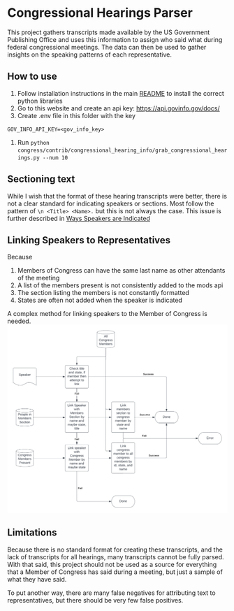# Congressional Hearings Parser

This project gathers transcripts made available by
the US Government Publishing Office and uses this
information to assign who said what during federal
congressional meetings. The data can then be used
to gather insights on the speaking patterns of each
representative.

## How to use
1. Follow installation instructions in the main [README](../../../README.md)
to install the correct python libraries
1. Go to this website and create an api key: https://api.govinfo.gov/docs/
1. Create .env file in this folder with the key
```
GOV_INFO_API_KEY=<gov_info_key>
```
1. Run `python congress/contrib/congressional_hearing_info/grab_congressional_hearings.py --num 10`

## Sectioning text
While I wish that the format of these hearing transcripts
were better, there is not a clear standard for indicating
speakers or sections. Most follow the pattern of
`\n <Title> <Name>.` but this is not always the case. This
issue is further described in [Ways Speakers are Indicated](./ways_speakers_are_indicated.md)

## Linking Speakers to Representatives
Because
1. Members of Congress can have the same last name as
other attendants of the meeting
1. A list of the members present is not consistently
added to the mods api 
1. The section listing the members is not constantly formatted
1. States are often not added when the speaker is indicated

A complex method for linking speakers to the Member of Congress
is needed.
![alt text](./link_speaker_flow_v2.png)

## Limitations
Because there is no standard format for creating these transcripts,
and the lack of transcripts for all hearings,
many transcripts cannot be fully parsed. With that said, this
project should not be used as a source for everything that a
Member of Congress has said during a meeting, but just a sample
of what they have said.

To put another way, there are many false negatives for attributing
text to representatives, but there should be very few false positives.
